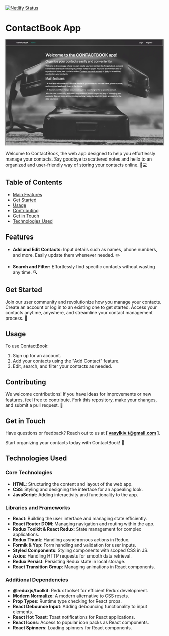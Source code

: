 [![Netlify Status](https://api.netlify.com/api/v1/badges/64689079-fc23-4f5d-992e-aafcc0136af3/deploy-status)](https://app.netlify.com/sites/t-contact-book/deploys)


# ContactBook App

![ContactBook Screenshot](./assets/ContactBook.webp)

Welcome to ContactBook, the web app designed to help you effortlessly manage your contacts. Say goodbye to scattered notes and hello to an organized and user-friendly way of storing your contacts online. 📇💻

## Table of Contents


- [Main Features](#features)
- [Get Started](#get-started)
- [Usage](#usage)
- [Contributing](#contributing)
- [Get in Touch](#get-in-touch)
- [Technologies Used](#technologies-used)

## Features

- **Add and Edit Contacts:** Input details such as names, phone numbers, and more. Easily update them whenever needed. ✏️
  
- **Search and Filter:** Effortlessly find specific contacts without wasting any time. 🔍

## Get Started

Join our user community and revolutionize how you manage your contacts. Create an account or log in to an existing one to get started. Access your contacts anytime, anywhere, and streamline your contact management process. 🌟

## Usage

To use ContactBook:
1. Sign up for an account.
2. Add your contacts using the "Add Contact" feature.
3. Edit, search, and filter your contacts as needed.

## Contributing

We welcome contributions! If you have ideas for improvements or new features, feel free to contribute. Fork this repository, make your changes, and submit a pull request. 🤝

## Get in Touch

Have questions or feedback? Reach out to us at **[ vasylkiv.t@gmail.com ]**.

Start organizing your contacts today with ContactBook! 🚀

## Technologies Used

### Core Technologies

- **HTML**: Structuring the content and layout of the web app.
- **CSS**: Styling and designing the interface for an appealing look.
- **JavaScript**: Adding interactivity and functionality to the app.

### Libraries and Frameworks

- **React**: Building the user interface and managing state efficiently.
- **React Router DOM**: Managing navigation and routing within the app.
- **Redux Toolkit & React Redux**: State management for complex applications.
- **Redux Thunk**: Handling asynchronous actions in Redux.
- **Formik & Yup**: Form handling and validation for user inputs.
- **Styled Components**: Styling components with scoped CSS in JS.
- **Axios**: Handling HTTP requests for smooth data retrieval.
- **Redux Persist**: Persisting Redux state in local storage.
- **React Transition Group**: Managing animations in React components.

### Additional Dependencies

- **@reduxjs/toolkit**: Redux toolset for efficient Redux development.
- **Modern Normalize**: A modern alternative to CSS resets.
- **Prop Types**: Runtime type checking for React props.
- **React Debounce Input**: Adding debouncing functionality to input elements.
- **React Hot Toast**: Toast notifications for React applications.
- **React Icons**: Access to popular icon packs as React components.
- **React Spinners**: Loading spinners for React components.




